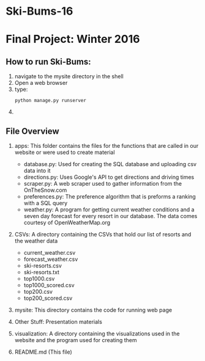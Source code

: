 # Ski-Bums-16
# Final Project: Winter 2016

## How to run Ski-Bums:
1. navigate to the mysite directory in the shell
2. Open a web browser
3. type:
    ```
    python manage.py runserver
    ```
4. 

## File Overview 
1. apps:
    This folder contains the files for the functions that are called in our website or were used to create material
    - database.py: Used for creating the SQL database and uploading csv data into it 
    - directions.py: Uses Google's API to get directions and driving times
    - scraper.py: A web scraper used to gather information from the OnTheSnow.com
    - preferences.py: The preference algorithm that is preforms a ranking with a SQL query
    - weather.py: A program for getting current weather conditions and a seven day forecast for every resort in our database. The data comes courtesy of OpenWeatherMap.org

2. CSVs:
    A directory containing the CSVs that hold our list of resorts and the weather data
    - current_weather.csv
    - forecast_weather.csv
    - ski-resorts.csv
    - ski-resorts.txt
    - top1000.csv
    - top1000_scored.csv
    - top200.csv
    - top200_scored.csv
3. mysite: This directory contains the code for running web page
4. Other Stuff:
    Presentation materials
5. visualization:
    A directory containing the visualizations used in the website and the program used for creating them
    
6. README.md (This file)
